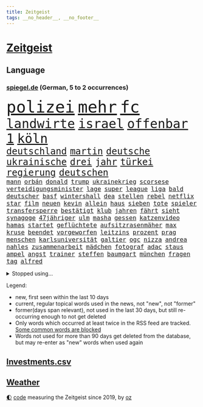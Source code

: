 ```yaml
---
title: Zeitgeist
tags: __no_header__, __no_footer__
---
```


# [Zeitgeist](https://oliz.io/zeitgeist/)

## Language

<h3><a href="https://www.spiegel.de" target="_blank">spiegel.de</a> (German, 5 to 2 occurrences)</h3>
<p style="font-family:monospace">
<span style="font-size:32pt"><a href="news_links.html#polizei" class="current">polizei</a></span>
<span style="font-size:32pt"><a href="news_links.html#mehr" class="current">mehr</a></span>
<span style="font-size:32pt"><a href="news_links.html#fc" class="current">fc</a></span>
<br>
<span style="font-size:25pt"><a href="news_links.html#landwirte" class="current">landwirte</a></span>
<span style="font-size:25pt"><a href="news_links.html#israel" class="current">israel</a></span>
<span style="font-size:25pt"><a href="news_links.html#offenbar" class="current">offenbar</a></span>
<span style="font-size:25pt"><a href="news_links.html#1" class="current">1</a></span>
<span style="font-size:25pt"><a href="news_links.html#köln" class="current">köln</a></span>
<br>
<span style="font-size:18pt"><a href="news_links.html#deutschland" class="current">deutschland</a></span>
<span style="font-size:18pt"><a href="news_links.html#martin" class="current">martin</a></span>
<span style="font-size:18pt"><a href="news_links.html#deutsche" class="current">deutsche</a></span>
<span style="font-size:18pt"><a href="news_links.html#ukrainische" class="current">ukrainische</a></span>
<span style="font-size:18pt"><a href="news_links.html#drei" class="current">drei</a></span>
<span style="font-size:18pt"><a href="news_links.html#jahr" class="current">jahr</a></span>
<span style="font-size:18pt"><a href="news_links.html#türkei" class="current">türkei</a></span>
<span style="font-size:18pt"><a href="news_links.html#regierung" class="current">regierung</a></span>
<span style="font-size:18pt"><a href="news_links.html#deutschen" class="current">deutschen</a></span>
<br>
<span style="font-size:12pt"><a href="news_links.html#mann" class="current">mann</a></span>
<span style="font-size:12pt"><a href="news_links.html#orbán" class="current">orbán</a></span>
<span style="font-size:12pt"><a href="news_links.html#donald" class="current">donald</a></span>
<span style="font-size:12pt"><a href="news_links.html#trump" class="current">trump</a></span>
<span style="font-size:12pt"><a href="news_links.html#ukrainekrieg" class="current">ukrainekrieg</a></span>
<span style="font-size:12pt"><a href="news_links.html#scorsese" class="new">scorsese</a></span>
<span style="font-size:12pt"><a href="news_links.html#verteidigungsminister" class="current">verteidigungsminister</a></span>
<span style="font-size:12pt"><a href="news_links.html#lage" class="current">lage</a></span>
<span style="font-size:12pt"><a href="news_links.html#super" class="current">super</a></span>
<span style="font-size:12pt"><a href="news_links.html#league" class="current">league</a></span>
<span style="font-size:12pt"><a href="news_links.html#liga" class="current">liga</a></span>
<span style="font-size:12pt"><a href="news_links.html#bald" class="current">bald</a></span>
<span style="font-size:12pt"><a href="news_links.html#deutscher" class="current">deutscher</a></span>
<span style="font-size:12pt"><a href="news_links.html#basf" class="current">basf</a></span>
<span style="font-size:12pt"><a href="news_links.html#wintershall" class="current">wintershall</a></span>
<span style="font-size:12pt"><a href="news_links.html#dea" class="new">dea</a></span>
<span style="font-size:12pt"><a href="news_links.html#stellen" class="current">stellen</a></span>
<span style="font-size:12pt"><a href="news_links.html#rebel" class="new">rebel</a></span>
<span style="font-size:12pt"><a href="news_links.html#netflix" class="current">netflix</a></span>
<span style="font-size:12pt"><a href="news_links.html#star" class="current">star</a></span>
<span style="font-size:12pt"><a href="news_links.html#film" class="current">film</a></span>
<span style="font-size:12pt"><a href="news_links.html#neuen" class="current">neuen</a></span>
<span style="font-size:12pt"><a href="news_links.html#kevin" class="current">kevin</a></span>
<span style="font-size:12pt"><a href="news_links.html#allein" class="current">allein</a></span>
<span style="font-size:12pt"><a href="news_links.html#haus" class="current">haus</a></span>
<span style="font-size:12pt"><a href="news_links.html#sieben" class="current">sieben</a></span>
<span style="font-size:12pt"><a href="news_links.html#tote" class="current">tote</a></span>
<span style="font-size:12pt"><a href="news_links.html#spieler" class="current">spieler</a></span>
<span style="font-size:12pt"><a href="news_links.html#transfersperre" class="new">transfersperre</a></span>
<span style="font-size:12pt"><a href="news_links.html#bestätigt" class="current">bestätigt</a></span>
<span style="font-size:12pt"><a href="news_links.html#klub" class="current">klub</a></span>
<span style="font-size:12pt"><a href="news_links.html#jahren" class="current">jahren</a></span>
<span style="font-size:12pt"><a href="news_links.html#fährt" class="current">fährt</a></span>
<span style="font-size:12pt"><a href="news_links.html#sieht" class="current">sieht</a></span>
<span style="font-size:12pt"><a href="news_links.html#synagoge" class="current">synagoge</a></span>
<span style="font-size:12pt"><a href="news_links.html#47jähriger" class="new">47jähriger</a></span>
<span style="font-size:12pt"><a href="news_links.html#ulm" class="current">ulm</a></span>
<span style="font-size:12pt"><a href="news_links.html#masha" class="new">masha</a></span>
<span style="font-size:12pt"><a href="news_links.html#gessen" class="new">gessen</a></span>
<span style="font-size:12pt"><a href="news_links.html#katzenvideo" class="new">katzenvideo</a></span>
<span style="font-size:12pt"><a href="news_links.html#hamas" class="current">hamas</a></span>
<span style="font-size:12pt"><a href="news_links.html#startet" class="current">startet</a></span>
<span style="font-size:12pt"><a href="news_links.html#geflüchtete" class="current">geflüchtete</a></span>
<span style="font-size:12pt"><a href="news_links.html#aufsitzrasenmäher" class="new">aufsitzrasenmäher</a></span>
<span style="font-size:12pt"><a href="news_links.html#max" class="current">max</a></span>
<span style="font-size:12pt"><a href="news_links.html#kruse" class="current">kruse</a></span>
<span style="font-size:12pt"><a href="news_links.html#beendet" class="current">beendet</a></span>
<span style="font-size:12pt"><a href="news_links.html#vorgeworfen" class="current">vorgeworfen</a></span>
<span style="font-size:12pt"><a href="news_links.html#leitzins" class="current">leitzins</a></span>
<span style="font-size:12pt"><a href="news_links.html#prozent" class="current">prozent</a></span>
<span style="font-size:12pt"><a href="news_links.html#prag" class="new">prag</a></span>
<span style="font-size:12pt"><a href="news_links.html#menschen" class="current">menschen</a></span>
<span style="font-size:12pt"><a href="news_links.html#karlsuniversität" class="new">karlsuniversität</a></span>
<span style="font-size:12pt"><a href="news_links.html#galtier" class="new">galtier</a></span>
<span style="font-size:12pt"><a href="news_links.html#ogc" class="new">ogc</a></span>
<span style="font-size:12pt"><a href="news_links.html#nizza" class="current">nizza</a></span>
<span style="font-size:12pt"><a href="news_links.html#andrea" class="current">andrea</a></span>
<span style="font-size:12pt"><a href="news_links.html#nahles" class="new">nahles</a></span>
<span style="font-size:12pt"><a href="news_links.html#zusammenarbeit" class="current">zusammenarbeit</a></span>
<span style="font-size:12pt"><a href="news_links.html#mädchen" class="current">mädchen</a></span>
<span style="font-size:12pt"><a href="news_links.html#fotograf" class="current">fotograf</a></span>
<span style="font-size:12pt"><a href="news_links.html#adac" class="current">adac</a></span>
<span style="font-size:12pt"><a href="news_links.html#staus" class="current">staus</a></span>
<span style="font-size:12pt"><a href="news_links.html#ampel" class="current">ampel</a></span>
<span style="font-size:12pt"><a href="news_links.html#angst" class="current">angst</a></span>
<span style="font-size:12pt"><a href="news_links.html#trainer" class="current">trainer</a></span>
<span style="font-size:12pt"><a href="news_links.html#steffen" class="current">steffen</a></span>
<span style="font-size:12pt"><a href="news_links.html#baumgart" class="new">baumgart</a></span>
<span style="font-size:12pt"><a href="news_links.html#münchen" class="current">münchen</a></span>
<span style="font-size:12pt"><a href="news_links.html#fragen" class="current">fragen</a></span>
<span style="font-size:12pt"><a href="news_links.html#tag" class="current">tag</a></span>
<span style="font-size:12pt"><a href="news_links.html#alfred" class="new">alfred</a></span>
</p>
<details>
<summary>Stopped using...</summary>
<p class="former" style="font-size:12pt">
lebensmittel(1156) befürchtet(1154) gesunken(1154) atmosphäre(1153) konfrontiert(1153) kritisierte(1153) polizist(1153) soziale(1153) vergeben(1153) völlig(1153) gerät(1152) kurzem(1152) twitter(1152) wehren(1152) aufgeben(1151) brauchte(1151) dadurch(1151) diskutieren(1151) welchem(1151) werder(1151) aufgerufen(1150) beobachtet(1150) entdecken(1150) genommen(1150) heftig(1150) nötig(1150) untersagt(1150) verschiebt(1150) verweigert(1150) amerikaner(1149) gründer(1149) mannes(1149) prüfung(1149) zuversicht(1149) beamte(1148) eskalation(1148) fuß(1148) gestohlen(1148) gutachten(1148) umfeld(1148) wege(1148) ziemlich(1148) abgang(1147) berichterstattung(1147) engagement(1147) geholfen(1147) meldete(1147) schaltet(1147) vermutlich(1147) armut(1146) aussicht(1146) dementiert(1146) dominiert(1146) landen(1146) stimme(1146) strafen(1146) unbekannten(1146) berühmt(1145) demokraten(1145) klimaneutral(1145) saudiarabien(1145) schwanger(1145) zverev(1145) präsentieren(1144) spanier(1144) stich(1144) ausgeliefert(1143) bedenken(1143) mahnt(1143) queen(1143) stürmer(1143) trafen(1143) weite(1143) öffnen(1143) bedeutung(1142) betreiber(1142) ermittlern(1142) nutzer(1142) endgültig(1141) kämpfer(1141) leute(1141) lüge(1141) verändern(1141) wies(1141) deutet(1139) gaben(1139) vorsprung(1139) appell(1137) bekämpfen(1137) hubertus(1137) besuchen(1136) nord(1136) distanz(1135) entscheidenden(1135) ii(1135) siegen(1135) kindes(1134) william(1133) belegen(1132) streitet(1131) ähnlich(1129) februar(1128) beschlagnahmt(1126) königin(1125) trauert(1125) ausrüstung(1124) dein(1121) holte(1120) journalist(1120) museum(1120) unterdessen(1120) teilnahme(1119) ämter(1118) schock(1117) koalitionspartner(1115) niedrig(1115) besteht(1108) georg(1107) elizabeth(1097) mängel(1085) regelmäßig(1084) leiter(1072) westliche(1042) vormarsch(1027) carlos(1007) notstand(1001) long(974) unis(966) werte(956) waldbrände(920) videoaufnahmen(914) lehren(911) flohen(902) novak(897) belastung(896) zerstörte(888) auswärtige(885) djoković(881) kroatien(881) grundsätzlich(879) superstars(857) weibliche(846) zerstörten(845) ali(830) verletzten(824) mike(820) preiserhöhungen(811) getöteten(807) irritiert(806) medwedew(795) vermitteln(790) ruhestand(785) energiekrise(781) rwe(780) empfehlen(778) hendrik(775) 200000(774) volksverhetzung(772) rosa(769) inklusive(765) hals(764) gletscher(756) kürzer(744) gewaltsamen(740) geringer(739) schärfere(735) einfacher(731) energiekonzern(729) mache(728) lehrerinnen(724) 87(722) einziger(722) kretschmann(720) sank(720) lieferung(717) pink(714) kriegs(713) kanzlers(708) einrichtungen(702) inhalte(692) trockenheit(689) spielern(687) entführung(686) großbrand(680) krankheiten(675) filmemacher(673) journalismus(670) westens(665) 40000(654) fern(645) fluss(636) unmittelbar(634) besetzte(630) hochrangigen(627) nebenbei(627) künstlerin(625) todes(623) töchter(622) kalt(602) bezeichnen(600) schwarzes(599) drohe(593) anschuldigungen(590) haare(589) vermisster(583) recherchen(581) verhängnis(575) erfurt(570) konzerte(569) el(566) gefällt(566) viral(566) 1200(561) besitzt(561) mordfall(561) zunahme(556) ramelow(542) verheerend(542) idol(539) grundschule(538) valley(534) 86(533) vermissten(532) neustart(528) thüringens(528) demenz(515) kämpferisch(513) vernichtet(509) landwirtschaft(506) scheiterten(496) nachhaltigkeit(495) effekt(490) fronten(490) erhielten(484) ganzes(480) beseitigt(475) bellingham(467) jude(467) tobias(465) bussen(452) feierten(451) gerechtfertigt(451) konten(448) fortschritt(441) beobachter(439) ausgestattet(438) winzer(434) spiegelrecherche(432) eineinhalb(428) kurzen(424) standard(422) entführen(420) direktor(418) parolen(418) carter(413) knappe(413) kocht(413) manipuliert(413) angewiesen(407) leere(401) baustellen(399) eric(390) ausgemacht(387) gleise(386) as(385) transportiert(383) ausharren(382) 14jähriger(378) trotzen(376) 4(375) serben(374) singt(374) gedroht(372) schränken(371) ausgabe(369) djokovic(369) siemens(368) wechselte(368) verdoppeln(367) roland(363) steigern(363) 1991(362) interviews(362) saarlouis(362) ubahn(359) verbannt(357) supermarkt(356) begleitung(354) traut(352) erheblichen(350) wiener(348) hürde(346) kandidieren(346) pedro(346) steine(346) leblos(344) aufgefallen(340) gelder(336) lockt(336) bruchteil(335) nhl(335) viertagewoche(334) genehmigungen(333) nepal(333) 18jähriger(332) flasche(329) geschadet(329) überflüssig(329) amtsantritt(328) geschwister(328) christdemokraten(326) reihen(326) prozesse(325) ausstand(324) forscherteam(324) temperatur(324) zwingt(324) djirsarai(321) fdpgeneralsekretär(321) elektrische(320) heiligen(320) komplizierten(320) herstellers(319) grünenchefin(318) eiltempo(317) profifußball(316) freier(314) ständig(313) erneuter(311) alcaraz(310) bürokratie(309) konto(309) attackierte(307) autofahren(307) erschüttern(307) leon(306) anderson(305) 5000(304) fridays(304) highlight(304) manöver(304) steigert(303) ausgerufen(302) angestiegen(301) aufbruch(301) bundesweiten(301) gedemütigt(301) dhl(298) eskalierte(297) niederösterreich(297) militäreinsatz(296) azubis(295) aktive(294) insekten(294) stürmte(293) 46(290) berlinkreuzberg(287) coup(287) hitzewelle(284) kommentare(281) toll(281) weltmeisterin(279) leiterin(277) ausflug(276) chemikalien(276) blüht(275) spiegelreport(275) wallace(275) rio(274) austritt(273) glücklicher(273) sportliche(273) stürme(272) 30000(269) genervt(269) wagenknechts(267) prioritäten(266) begeben(264) trinkwasser(264) akkus(262) germany(260) beeinflussen(259) gewartet(259) saisonstart(259) genaue(254) mutterkonzern(254) regulierung(254) baugenehmigungen(252) angelegenheit(251) denkmal(251) rohstoff(250) tatwaffe(250) wirksam(250) kollidiert(248) daniil(247) france(247) sofortiger(246) veränderungen(246) fehlern(245) glas(245) brachten(243) ticket(243) wrack(242) taiwans(240) linkspartei(239) zeuge(239) schwachstelle(238) zuständigen(238) prosieben(236) absolute(235) bijan(235) veröffentlichte(233) 33jähriger(232) aufschwung(232) solaranlagen(232) linkenchef(231) tauben(231) fraktionen(229) solar(229) turin(226) schulze(223) sponsor(223) wärmepumpe(223) luxus(222) renommierter(222) samuel(222) erforscht(220) gegend(217) eingeschlagen(216) vergebung(214) hessens(213) billig(212) eskalieren(211) expertengremium(211) testspiel(209) plastikmüll(208) arktis(207) mischen(207) mohamed(207) radikalisierung(206) ken(204) till(203) waldbränden(203) motorräder(202) strompreise(202) genießen(200) psychische(200) lee(199) beschleunigen(198) drohnenangriffe(198) natürliche(197) umbenennung(197) weltwetterorganisation(197) gelände(196) mangelware(195) heiklen(194) naturschutz(193) partien(193) vergleicht(192) absetzung(191) kalender(191) uskapitol(191) schwärmt(190) arne(189) blockt(189) flüchtlingszahlen(189) pessimistisch(189) yeboah(188) blume(187) schläge(187) stichwahl(187) tritte(187) wärme(187) einzusetzen(186) ausschließen(185) pfleger(185) uruguay(185) acker(184) mangelnden(184) qualifiziert(184) unzulässig(184) versagte(184) länderspiel(183) celsius(182) sizilien(182) +(181) herkunft(180) aussah(179) scharfen(179) wal(178) wuchs(178) zahlungen(178) gespielt(177) model(177) nachtzug(177) scott(177) abenteuer(176) moschee(174) ätna(174) schlepper(173) sánchez(173) vorläufigen(173) rumort(172) defizite(171) jannik(171) jet(171) kurve(171) schlagersängerin(171) sinner(171) missstände(170) schwamm(169) talente(169) zwanzig(169) 78(168) lindemann(168) rammsteinsänger(168) überprüft(168) spezielles(167) abgewehrt(166) faxgeräte(166) made(166) neudelhi(166) erzwingen(165) amazonas(163) niedergang(163) vorlegen(163) greta(162) thunberg(162) busfahrer(161) fernwärme(160) gequält(160) weile(160) fällig(159) plattformen(158) vorbilder(158) hubert(157) unterhalb(157) vorsaison(156) lebend(155) bahrain(154) liebeserklärung(154) erschöpfung(153) exnationalspielerin(153) gentechnik(153) lagerhalle(153) ross(153) vereinen(153) 30jähriger(152) beeinträchtigungen(152) fraktionschefin(152) thriller(152) gleichermaßen(151) kuriosen(151) soziologe(151) stellenabbau(151) geparkten(150) hessische(150) geeignet(149) verhandelten(149) eingang(147) händen(147) saudischer(147) vertrauter(146) masken(145) beliebten(144) mobilfunknetz(144) bewerbungen(143) bolsonaro(143) energy(143) g20gipfel(143) gedauert(143) jair(143) wählten(143) ecstasy(142) luka(142) nahel(142) hannes(141) verkehrswende(141) besiegen(140) sicheren(140) sauna(139) staatsbesuch(139) wichtigstes(139) aufgrund(138) sofortige(137) verwahrt(137) di(136) nachvollziehbar(136) syndrom(136) berufsgruppe(135) intensiv(135) belästigungen(134) schwitzen(134) lando(133) norris(133) winzige(133) fashion(132) week(132) wertschätzung(132) k(131) rauf(131) beschimpfungen(129) krähen(129) überragenden(129) russlandpolitik(128) varianten(128) winfried(128) service(127) übermäßig(127) häfen(126) schaf(126) ergebnissen(125) geistliche(125) schrauben(125) wahlkommission(125) angetreten(124) jetski(124) rätselt(124) zehnmal(124) aggressives(123) aufgegriffen(123) forschenden(123) megan(123) mobiles(123) kindesmissbrauch(122) skurriler(122) abneigung(121) orientieren(121) ansatz(120) architektur(120) inka(120) oberstes(120) argentinier(119) betriebe(119) fußballgeschichte(119) garantien(119) kranke(119) mächtigsten(119) bayernprofi(118) regierungsbildung(117) signale(117) autofrachter(116) marihuana(116) reinen(116) wohnmobile(116) kapitol(115) fester(114) harmonie(114) unterzahl(114) bereitstellen(113) einbüßen(113) kipppunkt(113) schrecklichen(113) eingeschlossen(112) kamikazedrohnen(112) panama(112) künstlerinnen(110) voigt(110) prüfstand(109) vorrunde(109) wmaus(109) angezogen(108) ideologie(108) onlinedating(108) rapinoe(108) erkämpften(107) straflager(107) loben(106) kraftwerke(105) strafrechtlich(105) topteams(105) nationaltrainerin(104) bewaffnet(103) hot(103) panikattacken(103) tagelangen(103) fußballerin(102) initiatoren(102) luxusautos(102) öffentlicher(102) dürfe(101) konsequent(101) schmieden(101) us(101) bedenklich(100) fälschung(100) spanischer(100) alaska(99) arbeitsvertrag(99) dialog(99) jüdisches(99) inhaber(98) leide(98) rekonstruktion(98) verkehrsunfall(98) 24jährige(97) löscht(97) unterschieden(97) wohnort(97) gebildet(96) zerstreuen(96) hindernis(95) pannen(95) weigerte(95) klimaschützer(94) kreative(94) südfrankreich(94) ausmustern(93) dient(93) jahrhunderts(93) journalistinnen(93) stiegen(93) dubiose(92) festnetz(92) lackiert(92) 3300(91) 35000(91) auktionshaus(91) buchautorin(91) teslas(91) unschuld(91) insider(90) legitimität(90) mobiltelefone(89) übergriffigen(89) boy(88) clown(88) erzwungenen(88) schutzmaßnahmen(88) bedürfnisse(87) burkina(87) entwicklungsministerin(87) faso(87) gräueltaten(87) infektionszahlen(87) joseph(87) rki(87) svenja(87) terminen(87) sterblichen(86) verbandspräsidenten(86) bierhoff(85) bundesdatenschutzbeauftragte(85) ferne(85) füllkrug(85) mehrwertsteuersenkung(85) niclas(85) rabe(85) windenergie(85) antisemitischen(84) mittelfeld(84) rufe(84) spieltagen(84) auswärts(83) kinohit(83) kusseklat(83) lost(83) arbeitszeiterfassung(82) gemäß(82) hetzschrift(82) hochstaplers(82) lindern(82) raub(82) ursprünglichen(82) entladen(81) fiat(81) mangelhafte(81) scharfschützengewehren(81) schein(81) sitzungen(81) aktienrente(80) drohnenschwärmen(80) jahrelangem(80) johannesburg(80) planung(80) politikwechsel(80) reporters(80) würzburg(80) auftaktpleite(79) chile(79) federt(79) kapitolsturm(79) schnelles(79) schärfer(79) schönbohm(79) sogenannter(79) bezahlbare(78) davide(78) nette(78) süddeutsche(78) festgehaltenen(77) heutzutage(77) joko(77) klaas(77) algorithmen(76) digitaler(76) gleisen(76) hymne(76) misst(76) streeck(76) 76(75) hurra(75) tatverdacht(75) verschleiern(75) atomkraftwerke(74) gewässern(74) nagel(74) auschwitz(73) bevorzugung(73) chemieindustrie(73) eisernen(73) erneuerung(73) gebohrt(73) gefängnisstrafen(73) jubiläum(73) monarchen(73) polizeiwache(73) störte(73) umwerfend(73) berechnen(72) kundinnen(72) passion(72) dončić(71) festhält(71) gestaltet(71) verbracht(71) wemding(71) überrumpelt(71) ausfällen(70) bequem(70) dallas(70) hartmut(70) spannende(70) streamen(70) veranlasst(70) bundesverkehrsminister(69) charité(69) energisch(69) herzprobleme(69) massenproteste(69) mitmenschen(69) rettungsarbeiten(69) sardinien(69) verspätet(69) völkerrecht(69) absolvierte(68) dokumentation(68) eindämmen(68) gogh(68) irrsinn(68) seehofer(68) straßentunnel(68) usforscher(68) zauberer(68) zugeht(68) 55jähriger(67) chili(67) drakonische(67) hazel(67) nahostexperte(67) rage(67) schlicht(67) bischof(66) friedens(66) güter(66) luxusuhr(66) migrantinnen(66) publikumsliebling(66) rehabilitiert(66) rettungshubschrauber(66) verhalf(66) duo(65) erfolgs(65) hundertjährigen(65) tauchten(65) untergegangen(65) zuverlässig(65) euparlaments(64) klischee(64) lesung(64) ebay(63) gelitten(63) lehramtsstudium(63) nachnominiert(63) tauruswaffen(63) annahme(62) lindert(62) populistische(62) schroff(62) tuvalu(62) whisky(62) expertin(61) harrte(61) matchwinner(61) personenschützer(61) usabgeordnete(61) verbesserte(61) zentralrat(61) befristungen(60) turbulenzen(60) 54jähriger(59) norderney(59) sammelklage(59) vervielfacht(59) bundesinnenministerium(58) humoristen(58) längerem(58) meeren(58) weitreichenden(58) befördert(57) busunfall(57) demos(57) fußballeuropameisterschaft(57) anbau(56) diente(56) stücke(56) versöhnt(56) veteranentag(56) flüchtig(55) geröll(55) gewünscht(54) hausaufgaben(54) kifirma(54) p(54) bahnsteig(53) bahnstrecke(53) experimente(53) goetheinstitut(53) manches(53) maximum(53) mitgebrachte(53) waldstück(53) aufgeteilt(52) beherbergen(52) gezielte(52) jugendfußball(52) verzweifeln(52) angehende(51) mächtiger(51) vertreibung(51) übernahmen(51) auftakttag(50) cups(50) delfine(50) drehbuchautorin(50) flieht(50) haushälter(50) vorlesung(50) zugstrecke(50) kloster(49) leader(49) trail(49) usstar(49) 41jährige(48) diplomatie(48) fürst(48) gasfelder(48) lebensgefährte(48) nassen(48) tabellenkeller(48) wütend(48) angestellt(47) bundesstaaten(47) lawrence(47) verschreckt(47) vorführt(47) díaz(46) scharen(46) schiffes(46) silicon(46) fuhren(45) preisträger(45) rechtsstaat(45) verkörperte(45) bundestagspräsidentin(44) butler(44) bärbel(44) furore(44) fünfjährigen(44) gesiegt(44) reaktiviert(44) spielfeld(44) zeitverschwendung(44) jordanien(43) repräsentantenhaus(43) schuften(43) versetzung(43) wohlbefinden(43) guerreiro(42) preisdeckel(42) raphaël(42) sicherheitsvorkehrungen(42) gummersbach(41) vielfältig(41) chefposten(40) kopfverletzungen(40) mancherorts(40) mehrarbeit(40) rebellieren(40) schmerzt(40) wunderschönen(40) abscheuliche(39) auswirkung(39) glaubens(39) elbtunnel(38) eubeitritt(38) großzügigen(38) konkurrieren(38) mittelfeldspieler(38) reagierten(38) rechtspopulistische(38) überraschende(38) asylbewerberunterkunft(37) heuferumlauf(37) präsidentenamt(37) umfang(37) beherrschen(36) hamasmitglieder(36) terroristische(36) thronfolger(36) weltordnung(36) cricketwm(35) israel/gaza(35) mordverdacht(35) ndr(35) suzanne(35) autozulieferer(34) bejubeln(34) cornelia(34) israelfeindliche(34) mesut(34) neukölln(34) sz(34) bewegenden(33) draisaitl(33) edmonton(33) oilers(33) parallele(33) riegelt(33) stabilität(33) erwürgt(32) gwyneth(32) horrende(32) interne(32) paltrow(32) panzerabwehrrakete(32) schulhöfen(32) server(32) sportwagen(32) tödliches(32) wahlgang(32) 1926(31) adami(31) bombardement(31) container(31) entstehung(31) macallan(31) palästinenserin(31) raketenangriffen(31) rechtsextrem(31) vorrat(31) weltlage(31) antiisraeldemo(30) beteuert(30) israelgaza(30) maren(30) muslimischen(30) nächten(30) sicherheitsexperten(30) austin(29) einwände(29) kehrte(29) solidarisieren(29) stadionverbot(29) weiden(29) abtreten(28) eingehalten(28) mutterpartei(28) passenden(28) spiegelreporterin(28) verfassungswidrig(28) engen(27) greifswald(27) remmos(27) wackeln(27) 20jährigen(26) fußballemqualifikation(26) oberstdorf(26) seeleute(26) verlauf(26) zeitfenster(26) attest(25) holger(25) jüdinnen(25) kaputt(25) nationalteams(25) rafah(25) requisiten(25) rune(25) schlimmen(25) stolla(25) tennisprofi(25) tvjournalist(25) ärztliches(25) ausverkaufte(24) bahndamm(24) existenzrecht(24) hess(24) inneneinrichtung(24) nacktem(24) oberkörper(24) patriots(24) schleuserrings(24) sportgerichtshof(24) tabellenplatz(24) topmanager(24) tories(24) business(23) debattieren(23) entwicklungs(23) höchstem(23) missglückten(23) möbel(23) oberhalb(23) proiranische(23) situationen(23) trällern(23) tunnelsystem(23) umweltschäden(23) anfällig(22) auflöst(22) ausruf(22) eignen(22) ekdratsvorsitzende(22) evangelischen(22) vertuscht(22) ansichten(21) applezulieferer(21) blamage(21) foxconn(21) grönemeyer(21) mitverantwortung(21) rechtsrockkonzert(21) rückte(21) solo(21) unlängst(21) verwenden(21) verzaubert(21) ablösung(20) beihilfe(20) hamasterrorangriff(20) antisemitischem(19) sonderzahlung(19) alaa(18) betroffener(18) elektrowende(18) frachterkollision(18) glyphosat(18) glyphosatprozess(18) koordinator(18) millionenschatz(18) untermauern(18) unterzeichner(18) verletze(18) abgefahren(17) aggressiver(17) aufzeichnungen(17) beschleunigung(17) auftraggeber(16) blutdruck(16) buchs(16) bundespolitik(16) guardian(16) konzepte(16) mangelndes(16) woanders(16) angeschlagene(15) atef(15) dichtmachen(15) präsidentschaftsbewerbung(15) schmutzige(15) seepferdchen(15) unkrautvernichter(15) blutigem(14) enthüllungen(14) quadrat(14) schalten(14) student(14) verkommen(14) ware(14) aktionäre(13) aufschluss(13) bedingt(13) erdogan(13) kliniken(13) patzt(13) umweltfragen(13) abzuwenden(12) berühmter(12) gibt's(12) protestmarsch(12) spätestens(12) streaming(12) windkraftkrise(12) anwar(11) dauerrivalen(11) ghazi(11) stefanos(11)
</p>
</details>
<p>Legend:
<ul>
<li><span class="new">new</span>, first seen within the last 10 days</li>
<li><span class="current">current</span>, regular topical words used in the news, not "new", not "former"</li>
<li><span class="former">former(days span relevant)</span>, not used in the last 30 days, but still re-occurring enough to not get deleted</li>
<li>Only words which occurred at least twice in the RSS feed are tracked. <a href="language/filters.py">Some common words are blocked</a></li>
<li>Words not used for more than 90 days get deleted from the database, but may re-enter as "new" words when used again</li>
</ul>
</p>

## [Investments](investments.html)[.csv](investments.csv)

## [Weather](weather.html)

<footer>
<a href="javascript:toggleTheme()" class="nav">🌓</a>
<a href="https://github.com/ooz/zeitgeist">code</a> measuring the Zeitgeist since 2019, by <a href="https://oliz.io">oz</a>
</footer>
